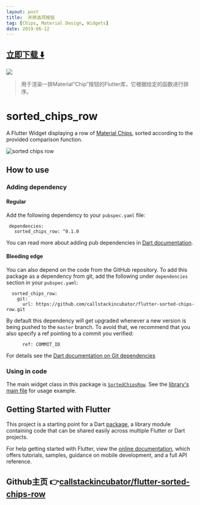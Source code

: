 ```yaml
---
layout: post
title:  并排选项按钮
tag: [Chips, Material Design, Widgets]
date: 2019-06-12
---
```


 


## [立即下载 ️⬇️ ](https://codeload.github.com/callstackincubator/flutter-sorted-chips-row/zip/master) 


 
![](https://flutterawesome.com/content/images/2019/04/sorted_chips_row.jpg)
 
>
> 用于渲染一排Material“Chip”按钮的Flutter库，它根据给定的函数进行排序。
>

 
# sorted_chips_row

A Flutter Widget displaying a row of [Material Chips](https://material.io/design/components/chips.html), sorted according to the provided comparison function.

![sorted chips row](https://static.callstack.com/assets/sorted_chips_row.gif)

## How to use

### Adding dependency

#### Regular

Add the following dependency to your `pubspec.yaml` file:

```
 dependencies:
   sorted_chips_row: ^0.1.0
```

You can read more about adding pub dependencies in [Dart documentation](https://www.dartlang.org/tools/pub/dependencies).

#### Bleeding edge

You can also depend on the code from the GitHub repository. To add this package as a dependency from git, add the following under `dependencies` section in your `pubspec.yaml`:

```
  sorted_chips_row:
    git:
      url: https://github.com/callstackincubator/flutter-sorted-chips-row.git
```

By default this dependency will get upgraded whenever a new version is being pushed to the `master` branch. To avoid that, we recommend that you also specify a ref pointing to a commit you verified:
```
      ref: COMMIT_ID
```

For details see the [Dart documentation on Git dependencies](https://www.dartlang.org/tools/pub/dependencies#git-packages)

### Using in code

The main widget class in this package is [`SortedChipsRow`](https://github.com/callstackincubator/flutter-sorted-chips-row/blob/master/lib/src/sorted_chips_row.dart). See the [library's main file](https://github.com/callstackincubator/flutter-sorted-chips-row/blob/master/lib/sorted_chips_row.dart) for usage example.  

## Getting Started with Flutter

This project is a starting point for a Dart [package](https://flutter.dev/developing-packages/), a library module containing code that can be shared easily across multiple Flutter or Dart projects.

For help getting started with Flutter, view the [online documentation](https://flutter.dev/docs), which offers tutorials,  samples, guidance on mobile development, and a full API reference.

## Github主页 👉[callstackincubator/flutter-sorted-chips-row](http://github.com/callstackincubator/flutter-sorted-chips-row)